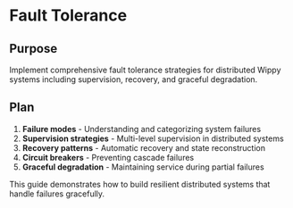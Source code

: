 # Fault Tolerance

<!--
TOC: Advanced Patterns > Distributed Systems > Fault Tolerance
Audience: Advanced developers
Duration: 35 minutes
Prerequisites: Message Routing understanding
-->

## Purpose

Implement comprehensive fault tolerance strategies for distributed Wippy systems including supervision, recovery, and graceful degradation.

## Plan

1. **Failure modes** - Understanding and categorizing system failures
2. **Supervision strategies** - Multi-level supervision in distributed systems
3. **Recovery patterns** - Automatic recovery and state reconstruction
4. **Circuit breakers** - Preventing cascade failures
5. **Graceful degradation** - Maintaining service during partial failures

This guide demonstrates how to build resilient distributed systems that handle failures gracefully.

<!--
Implementation will cover:
- Distributed supervision tree architectures
- Node failure detection and recovery
- Process migration and state reconstruction
- Circuit breaker implementation patterns
- Service degradation strategies
- Chaos engineering and failure testing
-->
